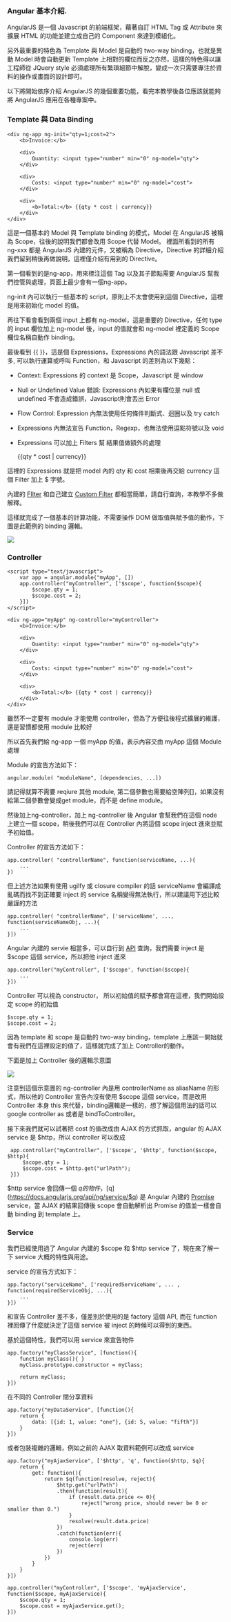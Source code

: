 ### Angular 基本介紹.
AngularJS 是一個 Javascript 的前端框架，藉著自訂 HTML Tag 或 Attribute 來擴展 HTML 的功能並建立成自己的 Component 來達到模組化。

另外最重要的特色為 Template 與 Model 是自動的 two-way binding，也就是異動 Model 時會自動更新 Template 上相對的欄位而反之亦然，這樣的特色得以讓工程師從 JQuery style 必須處理所有繁瑣細節中解脫，變成一次只需要專注於資料的操作或畫面的設計即可。

以下將開始依序介紹 AngularJS 的幾個重要功能，看完本教學後各位應該就能夠將 AngularJS 應用在各種專案中。

### Template 與 Data Binding

    <div ng-app ng-init="qty=1;cost=2">
        <b>Invoice:</b>

        <div>
            Quantity: <input type="number" min="0" ng-model="qty">
        </div>

        <div>
            Costs: <input type="number" min="0" ng-model="cost">
        </div>

        <div>
            <b>Total:</b> {{qty * cost | currency}}
        </div>
    </div>

這是一個基本的 Model 與 Template binding 的模式，Model 在 AngularJS 被稱為 Scope，往後的說明我們都會改用 Scope 代替 Model。
裡面所看到的所有 ng-xxx 都是 AngularJS 內建的元件，又被稱為 Directive，Directive 的詳細介紹我們留到稍後再做說明，這裡僅介紹有用到的 Directive。

第一個看到的是ng-app，用來標注這個 Tag 以及其子節點需要 AngularJS 幫我們控管與處理，頁面上最少會有一個ng-app。

ng-init 內可以執行一些基本的 script，原則上不太會使用到這個 Directive，這裡是用來初始化 model 的值。

再往下看會看到兩個 input 上都有 ng-model，這是重要的 Directive，任何 type 的 input 欄位加上 ng-model 後，input 的值就會和 ng-model 裡定義的 Scope 欄位名稱自動作 binding。

最後看到 {{ }}，這是個 Expressions，Expressions 內的語法跟 Javascript 差不多, 可以執行運算或呼叫 Function，和 Javascript 的差別為以下幾點：

- Context: Expressions 的 context 是 Scope，Javascript 是 window
- Null or Undefined Value 錯誤: Expressions 內如果有欄位是 null 或 undefined 不會造成錯誤，Javascript則會丟出 Error
- Flow Control: Expression 內無法使用任何條件判斷式、迴圈以及 try catch
- Expressions 內無法宣告 Function，Regexp，也無法使用逗點符號以及 void
- Expressions 可以加上 Filters 幫 結果值做額外的處理

    {{qty * cost | currency}}

這裡的 Expressions 就是把 model 內的 qty 和 cost 相乘後再交給 currency 這個 Filter 加上 $ 字號。

內建的 [FIlter](https://docs.angularjs.org/api/ng/filter) 和自己建立 [Custom Filter](https://docs.angularjs.org/guide/filter) 都相當簡單，請自行查詢，本教學不多做解釋。

這樣就完成了一個基本的計算功能，不需要操作 DOM 做取值與賦予值的動作，下圖是此範例的 binding 邏輯。

<img src="https://docs.angularjs.org/img/guide/concepts-databinding1.png"/>

### Controller

    <script type="text/javascript">
        var app = angular.module("myApp", [])
        app.controller("myController", ['$scope', function($scope){
            $scope.qty = 1;
            $scope.cost = 2;
        }])
    </script>

    <div ng-app="myApp" ng-controller="myController">
        <b>Invoice:</b>

        <div>
            Quantity: <input type="number" min="0" ng-model="qty">
        </div>

        <div>
            Costs: <input type="number" min="0" ng-model="cost">
        </div>

        <div>
            <b>Total:</b> {{qty * cost | currency}}
        </div>
    </div>

雖然不一定要有 module 才能使用 controller，但為了方便往後程式擴展的維護，還是習慣都使用 module 比較好

所以首先我們給 ng-app 一個 myApp 的值，表示內容交由 myApp 這個 Module 處理

Module 的宣告方法如下：

    angular.module( "moduleName", [dependencies, ...])

請記得就算不需要 reqiure 其他 module, 第二個參數也需要給空陣列[]，如果沒有給第二個參數會變成get module，而不是 define module。

然後加上ng-controller，加上 ng-controller 後 Angular 會幫我們在這個 node 上建立一個 scope，稍後我們可以在 Controller 內將這個 scope inject 進來並賦予初始值。

Controller 的宣告方法如下：

    app.controller( "controllerName", function(serviceName, ...){
        ...
    })

但上述方法如果有使用 ugilfy 或 closure compiler 的話 serviceName 會編譯成亂碼而找不到正確要 inject 的 service 名稱變得無法執行，所以建議用下述比較嚴謹的方法

    app.controller( "controllerName", ['serviceName', ..., function(serviceNameObj, ...){
        ...
    }])

Angular 內建的 servie 相當多，可以自行到 [API](https://docs.angularjs.org/api) 查詢，我們需要 inject 是 $scope 這個 service，所以把他 inject 進來

    app.controller("myController", ['$scope', function($scope){
        ...
    }])

Controller 可以視為 constructor， 所以初始值的賦予都會寫在這裡，我們開始設定 scope 的初始值

    $scope.qty = 1;
    $scope.cost = 2;

因為 template 和 scope 是自動的 two-way binding，template 上應該一開始就會有我們在這裡設定的值了，這樣就完成了加上 Controller的動作。

下面是加上 Controller 後的邏輯示意圖

<img src="https://docs.angularjs.org/img/guide/concepts-databinding2.png"/>

注意到這個示意圖的 ng-controller 內是用 controllerName as aliasName 的形式，所以他的 Controller 宣告內沒有使用 $scope 這個 service，而是改用 Controller 本身 this 來代替，binding邏輯是一樣的，想了解這個用法的話可以 google controller as 或者是 bindToController。

接下來我們就可以試著把 cost 的值改成由 AJAX 的方式抓取，angular 的 AJAX service 是 $http，所以 controller 可以改成

     app.controller("myController", ['$scope', '$http', function($scope, $http){
         $scope.qty = 1;
         $scope.cost = $http.get("urlPath");
     }])

$http service 會回傳一個 $q 的物件，[$q](https://docs.angularjs.org/api/ng/service/$q) 是 Angular 內建的 [Promise](https://developer.mozilla.org/en-US/docs/Web/JavaScript/Reference/Global_Objects/Promise) service，當 AJAX 的結果回傳後 scope 會自動解析出 Promise 的值並一樣會自動 binding 到 template 上。

### Service

我們已經使用過了 Angular 內建的 $scope 和 $http service 了，現在來了解一下 service 大概的特性與用途。

service 的宣告方式如下：

    app.factory("serviceName", ['requiredServiceName', ... , function(requiredServiceObj, ...){
        ...
    }])

和宣告 Controller 差不多，僅差別於使用的是 factory 這個 API, 而在 function 裡回傳了什麼就決定了這個 service 被 inject 的時候可以得到的東西。

基於這個特性，我們可以用 service 來宣告物件

    app.factory("myClassService", [function(){
        function myClass(){ }
        myClass.prototype.constructor = myClass;

        return myClass;
    }])

在不同的 Controller 間分享資料

    app.factory("myDataService", [function(){
        return {
            data: [{id: 1, value: "one"}, {id: 5, value: "fifth"}]
        }
    }])

或者包裝複雜的邏輯，例如之前的 AJAX 取資料範例可以改成 service

    app.factory("myAjaxService", ['$http', 'q', function($http, $q){
        return {
            get: function(){
                return $q(function(resolve, reject){
                    $http.get("urlPath")
                    .then(function(result){
                        if (result.data.price <= 0){
                            reject("wrong price, should never be 0 or smaller than 0.")
                        }
                        resolve(result.data.price)
                    })
                    .catch(function(err){
                        console.log(err)
                        reject(err)
                    })
                })
            }
        }
    }])

    app.controller("myController", ['$scope', 'myAjaxService', function($scope, myAjaxService){
        $scope.qty = 1;
        $scope.cost = myAjaxService.get();
    }])

